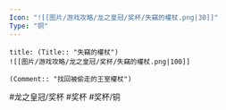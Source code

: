 ```yaml
---
Icon: "![[图片/游戏攻略/龙之皇冠/奖杯/失竊的權杖.png|30]]"
Type: "铜"
---
```

```ad-common-bronze-trophy
title: (Title:: "失竊的權杖")
![[图片/游戏攻略/龙之皇冠/奖杯/失竊的權杖.png|100]]

(Comment:: "找回被偷走的王室權杖")
```

#龙之皇冠/奖杯 #奖杯 #奖杯/铜
